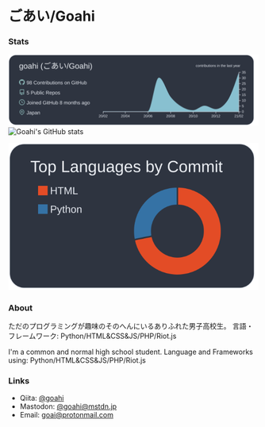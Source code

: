 # ごあい/Goahi

### Stats

[![](https://raw.githubusercontent.com/goahi/goahi/master/profile-summary-card-output/nord_dark/0-profile-details.svg)](https://github.com/vn7n24fzkq/github-profile-summary-cards)
![Goahi's GitHub stats](https://github-readme-stats.vercel.app/api?username=goahi&hide_title=true&theme=nord&count_private=true)

[![](https://raw.githubusercontent.com/goahi/goahi/master/profile-summary-card-output/nord_dark/2-most-commit-language.svg)](https://github.com/vn7n24fzkq/github-profile-summary-cards)

### About
ただのプログラミングが趣味のそのへんにいるありふれた男子高校生。
言語・フレームワーク: Python/HTML&CSS&JS/PHP/Riot.js

I'm a common and normal high school student. 
Language and Frameworks using: Python/HTML&CSS&JS/PHP/Riot.js

### Links
- Qiita: [@goahi](https://qiita.com/goahi)
- Mastodon: [@goahi@mstdn.jp](https://mstdn.jp/web/accounts/884582)
- Email: goai@protonmail.com


